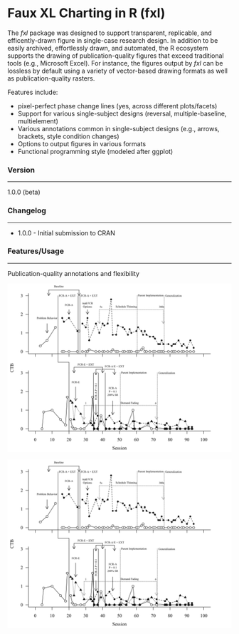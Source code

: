 
# Faux XL Charting in R (fxl)

The _fxl_ package was designed to support transparent, replicable, and efficently-drawn figure in single-case research design. In addition to be easily archived, effortlessly drawn, and automated, the R ecosystem supports the drawing of publication-quality figures that exceed traditional tools (e.g., Microsoft Excel). For instance, the figures output by _fxl_ can be lossless by default using a variety of vector-based drawing formats as well as publication-quality rasters.

Features include:
 - pixel-perfect phase change lines (yes, across different plots/facets)
 - Support for various single-subject designs (reversal, multiple-baseline, multielement)
 - Various annotations common in single-subject designs (e.g., arrows, brackets, style condition changes)
 - Options to output figures in various formats
 - Functional programming style (modeled after ggplot)

### Version
------
1.0.0 (beta)

### Changelog
------
* 1.0.0 - Initial submission to CRAN

### Features/Usage
------
Publication-quality annotations and flexibility

![alt text](https://github.com/miyamot0/fxl/blob/main/man/figures/annotatedfigure.svg?raw=true)

<img alt="Gilroy et al 2019" src="https://github.com/miyamot0/fxl/blob/main/man/figures/annotatedfigure.svg?raw=true">
